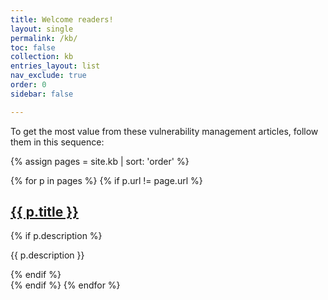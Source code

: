 ```yaml
---
title: Welcome readers!
layout: single
permalink: /kb/
toc: false
collection: kb
entries_layout: list
nav_exclude: true
order: 0
sidebar: false 

---
```


To get the most value from these vulnerability management articles, follow them in this sequence:

{% assign pages = site.kb | sort: 'order' %}
<div class="kb-list">
{% for p in pages %}
  {% if p.url != page.url %}
  <div class="kb-item">
    <h2><a href="{{ p.url | relative_url }}">{{ p.title }}</a></h2>
    {% if p.description %}
    <p class="kb-desc">{{ p.description }}</p>
    {% endif %}
  </div>
  {% endif %}
{% endfor %}
</div>
